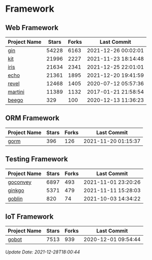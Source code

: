 # Framework

## Web Framework
| Project Name | Stars | Forks | Last Commit |
| ------------ | ----- | ----- | ----------- |
| [gin](https://github.com/gin-gonic/gin) | 54228 | 6163 | 2021-12-26 00:02:01 |
| [kit](https://github.com/go-kit/kit) | 21996 | 2227 | 2021-11-23 18:14:48 |
| [iris](https://github.com/kataras/iris) | 21634 | 2341 | 2021-12-25 22:01:01 |
| [echo](https://github.com/labstack/echo) | 21361 | 1895 | 2021-12-20 19:41:59 |
| [revel](https://github.com/revel/revel) | 12468 | 1405 | 2020-07-12 05:57:36 |
| [martini](https://github.com/go-martini/martini) | 11389 | 1132 | 2017-01-21 21:58:54 |
| [beego](https://github.com/astaxie/beego) | 329 | 100 | 2020-12-13 11:36:23 |

## ORM Framework
| Project Name | Stars | Forks | Last Commit |
| ------------ | ----- | ----- | ----------- |
| [gorm](https://github.com/jinzhu/gorm) | 396 | 126 | 2021-11-20 01:15:37 |

## Testing Framework
| Project Name | Stars | Forks | Last Commit |
| ------------ | ----- | ----- | ----------- |
| [goconvey](https://github.com/smartystreets/goconvey) | 6897 | 493 | 2021-11-01 23:20:26 |
| [ginkgo](https://github.com/onsi/ginkgo) | 5371 | 479 | 2021-11-11 15:28:03 |
| [goblin](https://github.com/franela/goblin) | 820 | 74 | 2021-10-03 14:34:22 |

## IoT Framework
| Project Name | Stars | Forks | Last Commit |
| ------------ | ----- | ----- | ----------- |
| [gobot](https://github.com/hybridgroup/gobot) | 7513 | 939 | 2020-12-01 09:54:44 |

*Update Date: 2021-12-28T18:00:44*
